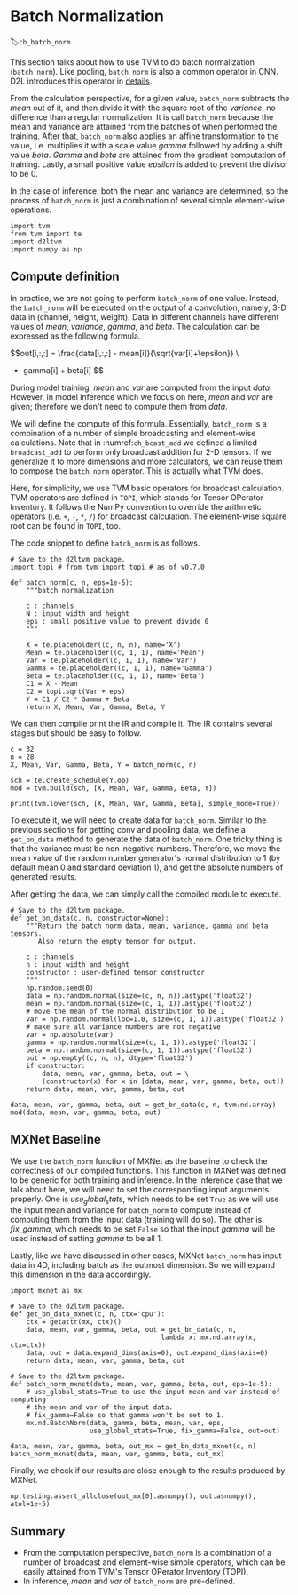# Batch Normalization
:label:`ch_batch_norm`

This section talks about how to use TVM to do batch normalization (`batch_norm`). Like pooling, `batch_norm` is also a common operator in CNN. D2L introduces this operator in [details](https://d2l.ai/chapter_convolutional-modern/batch-norm.html). 

From the calculation perspective, for a given value, `batch_norm` subtracts the $mean$ out of it, and then divide it with the square root of the $variance$, no difference than a regular normalization. It is call `batch_norm` because the mean and variance are attained from the batches of when performed the training. After that, `batch_norm` also applies an affine transformation to the value, i.e. multiplies it with a scale value $gamma$ followed by adding a shift value $beta$. $Gamma$ and $beta$ are attained from the gradient computation of training. Lastly, a small positive value $epsilon$ is added to prevent the divisor to be 0.

In the case of inference, both the mean and variance are determined, so the process of `batch_norm` is just a combination of several simple element-wise operations.

```{.python .input  n=1}
import tvm
from tvm import te
import d2ltvm
import numpy as np
```

## Compute definition

In practice, we are not going to perform `batch_norm` of one value. Instead, the `batch_norm` will be executed on the output of a convolution, namely, 3-D data in (channel, height, weight). Data in different channels have different values of $mean$, $variance$, $gamma$, and $beta$. The calculation can be expressed as the following formula.

$$out[i,:,:] = \frac{data[i,:,:] - mean[i]}{\sqrt{var[i]+\epsilon}} \
* gamma[i] + beta[i] $$

During model training, $mean$ and $var$ are computed from the input $data$. However, in model inference which we focus on here, $mean$ and $var$ are given; therefore we don't need to compute them from $data$.

We will define the compute of this formula. Essentially, `batch_norm` is a combination of a number of simple broadcasting and element-wise calculations. 
Note that in :numref:`ch_bcast_add` we defined a limited `broadcast_add` to perform only broadcast addition for 2-D tensors. If we generalize it to more dimensions and more calculators, we can reuse them to compose the `batch_norm` operator. This is actually what TVM does.

Here, for simplicity, we use TVM basic operators for broadcast calculation. TVM operators are defined in `TOPI`, which stands for Tensor OPerator Inventory. It follows the NumPy convention to override the arithmetic operators (i.e. `+`, `-`, `*`, `/`) for broadcast calculation. The element-wise square root can be found in `TOPI`, too.

The code snippet to define `batch_norm` is as follows.

```{.python .input  n=2}
# Save to the d2ltvm package.
import topi # from tvm import topi # as of v0.7.0

def batch_norm(c, n, eps=1e-5):
    """batch normalization
    
    c : channels
    N : input width and height
    eps : small positive value to prevent divide 0
    """
        
    X = te.placeholder((c, n, n), name='X')
    Mean = te.placeholder((c, 1, 1), name='Mean')
    Var = te.placeholder((c, 1, 1), name='Var')
    Gamma = te.placeholder((c, 1, 1), name='Gamma')
    Beta = te.placeholder((c, 1, 1), name='Beta')
    C1 = X - Mean
    C2 = topi.sqrt(Var + eps)
    Y = C1 / C2 * Gamma + Beta
    return X, Mean, Var, Gamma, Beta, Y
```

We can then compile print the IR and compile it. The IR contains several stages but should be easy to follow.

```{.python .input}
c = 32
n = 28
X, Mean, Var, Gamma, Beta, Y = batch_norm(c, n)

sch = te.create_schedule(Y.op)
mod = tvm.build(sch, [X, Mean, Var, Gamma, Beta, Y])

print(tvm.lower(sch, [X, Mean, Var, Gamma, Beta], simple_mode=True))
```

To execute it, we will need to create data for `batch_norm`. Similar to the previous sections for getting conv and pooling data, we define a `get_bn_data` method to generate the data of `batch_norm`. One tricky thing is that the variance must be non-negative numbers. Therefore, we move the mean value of the random number generator's normal distribution to 1 (by default mean 0 and standard deviation 1), and get the absolute numbers of generated results.

After getting the data, we can simply call the compiled module to execute.

```{.python .input  n=3}
# Save to the d2ltvm package.
def get_bn_data(c, n, constructor=None):
    """Return the batch norm data, mean, variance, gamma and beta tensors.
       Also return the empty tensor for output.

    c : channels
    n : input width and height
    constructor : user-defined tensor constructor
    """
    np.random.seed(0)
    data = np.random.normal(size=(c, n, n)).astype('float32')
    mean = np.random.normal(size=(c, 1, 1)).astype('float32')
    # move the mean of the normal distribution to be 1
    var = np.random.normal(loc=1.0, size=(c, 1, 1)).astype('float32')
    # make sure all variance numbers are not negative
    var = np.absolute(var)
    gamma = np.random.normal(size=(c, 1, 1)).astype('float32')
    beta = np.random.normal(size=(c, 1, 1)).astype('float32')
    out = np.empty((c, n, n), dtype='float32')
    if constructor:
        data, mean, var, gamma, beta, out = \
        (constructor(x) for x in [data, mean, var, gamma, beta, out])
    return data, mean, var, gamma, beta, out

data, mean, var, gamma, beta, out = get_bn_data(c, n, tvm.nd.array)
mod(data, mean, var, gamma, beta, out)
```

## MXNet Baseline

We use the `batch_norm` function of MXNet as the baseline to check the correctness of our compiled functions. 
This function in MXNet was defined to be generic for both training and inference. In the inference case that we talk about here, we will need to set the corresponding input arguments properly. 
One is $use_global_stats$, which needs to be set `True` as we will use the input mean and variance for `batch_norm` to compute instead of computing them from the input data (training will do so). 
The other is $fix\_gamma$, which needs to be set `False` so that the input $gamma$ will be used instead of setting $gamma$ to be all 1.

Lastly, like we have discussed in other cases, MXNet `batch_norm` has input data in 4D, including batch as the outmost dimension. So we will expand this dimension in the data accordingly.

```{.python .input  n=7}
import mxnet as mx

# Save to the d2ltvm package.
def get_bn_data_mxnet(c, n, ctx='cpu'):
    ctx = getattr(mx, ctx)()
    data, mean, var, gamma, beta, out = get_bn_data(c, n,
                                      lambda x: mx.nd.array(x, ctx=ctx))
    data, out = data.expand_dims(axis=0), out.expand_dims(axis=0)
    return data, mean, var, gamma, beta, out

# Save to the d2ltvm package.
def batch_norm_mxnet(data, mean, var, gamma, beta, out, eps=1e-5):
    # use_global_stats=True to use the input mean and var instead of computing
    # the mean and var of the input data.
    # fix_gamma=False so that gamma won't be set to 1.
    mx.nd.BatchNorm(data, gamma, beta, mean, var, eps, 
                    use_global_stats=True, fix_gamma=False, out=out)

data, mean, var, gamma, beta, out_mx = get_bn_data_mxnet(c, n)
batch_norm_mxnet(data, mean, var, gamma, beta, out_mx)
```

Finally, we check if our results are close enough to the results produced by MXNet.

```{.python .input  n=9}
np.testing.assert_allclose(out_mx[0].asnumpy(), out.asnumpy(), atol=1e-5)
```

## Summary

- From the computation perspective, `batch_norm` is a combination of a number of broadcast and element-wise simple operators, which can be easily attained from TVM's Tensor OPerator Inventory (TOPI).
- In inference, $mean$ and $var$ of `batch_norm` are pre-defined.
